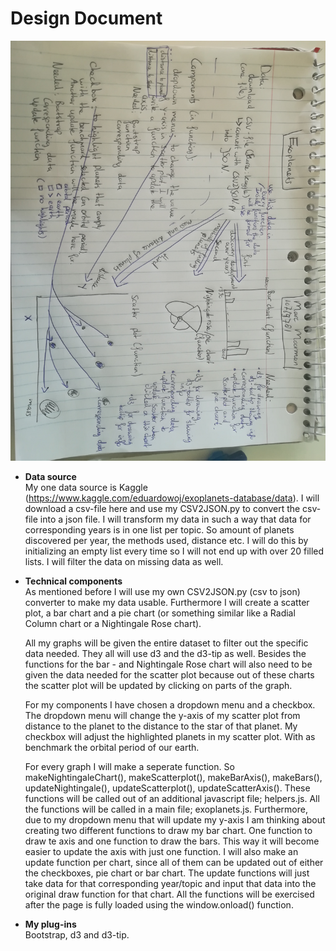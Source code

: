 # Design Document  

![design document](doc/design_document.jpg)

- **Data source**  
My one data source is Kaggle (https://www.kaggle.com/eduardowoj/exoplanets-database/data). I will download a csv-file here and use my CSV2JSON.py to convert the csv-file into a json file. I will transform my data in such a way that data for corresponding years is in one list per topic. So amount of planets discovered per year, the methods used, distance etc. I will do this by initializing an empty list every time so I will not end up with over 20 filled lists. I will filter the data on missing data as well.  

- **Technical components**  
As mentioned before I will use my own CSV2JSON.py (csv to json) converter to make my data usable. Furthermore I will create a scatter plot, a bar chart and a pie chart (or something similar like a Radial Column chart or a Nightingale Rose chart).  
    
	All my graphs will be given the entire dataset to filter out the specific data needed. They all will use d3 and the d3-tip as well. Besides the functions for the bar - and Nightingale Rose chart will also need to be given the data needed for the scatter plot because out of these charts the scatter plot will be updated by clicking on parts of the graph.  
  
	For my components I have chosen a dropdown menu and a checkbox. The dropdown menu will change the y-axis of my scatter plot from distance to the planet to the distance to the star of that planet. My checkbox will adjust the highlighted planets in my scatter plot. With as benchmark the orbital period of our earth.  

	For every graph I will make a seperate function. So makeNightingaleChart(), makeScatterplot(), makeBarAxis(), makeBars(), updateNightingale(), updateScatterplot(), updateScatterAxis(). These functions will be called out of an additional javascript file; helpers.js. All the functions will be called in a main file; exoplanets.js. Furthermore, due to my dropdown menu that will update my y-axis I am thinking about creating two different functions to draw my bar chart. One function to draw te axis and one function to draw the bars. This way it will become easier to update the axis with just one function. I will also make an update function per chart, since all of them can be updated out of either the checkboxes, pie chart or bar chart. The update functions will just take data for that corresponding year/topic and input that data into the original draw function for that chart. All the functions will be exercised after the page is fully loaded using the window.onload() function. 

- **My plug-ins**  
Bootstrap, d3 and d3-tip.
